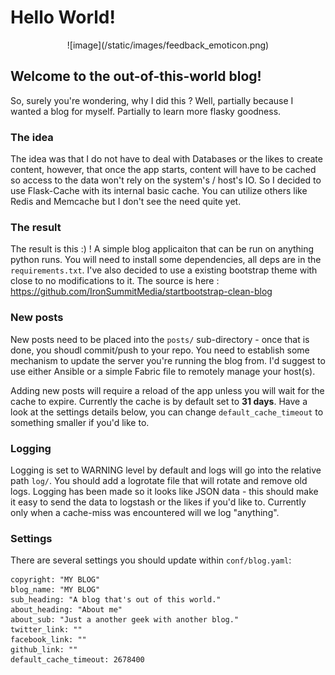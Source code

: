 # Hello World!

<center>![image](/static/images/feedback_emoticon.png)</center>

## Welcome to the out-of-this-world blog!

So, surely you're wondering, why I did this ? Well, partially because I wanted a blog for myself. Partially to learn
more flasky goodness. 

### The idea

The idea was that I do not have to deal with Databases or the likes to create content, however, that once the app
starts, content will have to be cached so access to the data won't rely on the system's / host's IO. So I decided
to use Flask-Cache with its internal basic cache. You can utilize others like Redis and Memcache but I don't see
the need quite yet.

### The result

The result is this :) ! A simple blog applicaiton that can be run on anything python runs. You will need to install some
dependencies, all deps are in the ```requirements.txt```. I've also decided to use a existing bootstrap theme with 
close to no modifications to it. The source is here : <a href="https://github.com/IronSummitMedia/startbootstrap-clean-blog">https://github.com/IronSummitMedia/startbootstrap-clean-blog</a>

### New posts

New posts need to be placed into the ```posts/``` sub-directory - once that is done, you shoudl commit/push to your 
repo. You need to establish some mechanism to update the server you're running the blog from. I'd suggest to use 
either Ansible or a simple Fabric file to remotely manage your host(s).

Adding new posts will require a reload of the app unless you will wait for the cache to expire. Currently the cache is
by default set to **31 days**. Have a look at the settings details below, you can change ```default_cache_timeout```
to something smaller if you'd like to.

### Logging

Logging is set to WARNING level by default and logs will go into the relative path ```log/```. You should add a logrotate
file that will rotate and remove old logs. Logging has been made so it looks like JSON data - this should make it
easy to send the data to logstash or the likes if you'd like to. Currently only when a cache-miss was encountered
will we log "anything".

### Settings

There are several settings you should update within ```conf/blog.yaml```: 

    copyright: "MY BLOG"
    blog_name: "MY BLOG"
    sub_heading: "A blog that's out of this world."
    about_heading: "About me"
    about_sub: "Just a another geek with another blog."
    twitter_link: ""
    facebook_link: ""
    github_link: ""
    default_cache_timeout: 2678400
